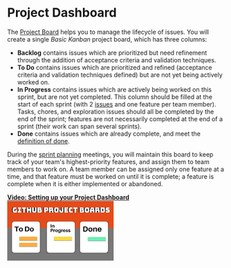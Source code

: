 # Project Dashboard

The [Project Board](https://docs.github.com/en/github/managing-your-work-on-github/about-project-boards) helps you to manage the lifecycle of issues.  You will create a single *Basic Kanban* project board, which has three columns:

- **Backlog** contains issues which are prioritized but need refinement through the addition of acceptance criteria and validation techniques.
- **To Do** contains issues which are prioritized and refined (acceptance criteria and validation techniques defined) but are not yet being actively worked on.
- **In Progress** contains issues which are actively being worked on this sprint, but are not yet completed.  This column should be filled at the start of each sprint (with 2 [issues](./issues.md) and one feature per team member).  Tasks, chores, and exploration issues should all be completed by the end of the sprint; features are not necessarily completed at the end of a sprint (their work can span several sprints).
- **Done** contains issues which are already complete, and meet the [definition of done](./agile.md).

During the [sprint planning](./planning.md) meetings, you will maintain this board to keep track of your team's highest-priority features, and assign them to team members to work on.  A team member can be assigned only one feature at a time, and that feature must be worked on until it is complete; a feature is complete when it is either implemented or abandoned.

[**Video: Setting up your Project Dashboard** <br /> ![Video: Setting up your Project Dashboard](./dashboard.jpg) ](https://www.youtube.com/embed/ff5cBkPg-bQ?end=379 "Video: Setting up your Project Dashboard")